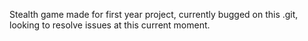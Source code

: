 Stealth game made for first year project, currently bugged on this .git, looking to resolve issues at this current moment.
